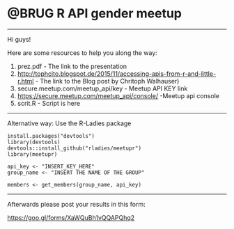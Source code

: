 # @BRUG R API gender meetup

----------

Hi guys!

Here are some resources to help you along the way:

1. prez.pdf - The link to the presentation
2. http://tophcito.blogspot.de/2015/11/accessing-apis-from-r-and-little-r.html - The link to the Blog post by Chritoph Walhauser)
3. secure.meetup.com/meetup_api/key - Meetup API KEY link
4. https://secure.meetup.com/meetup_api/console/ -Meetup api console
5. scrit.R - Script is here

----------------------

Alternative way:
Use the R-Ladies package

```
install.packages("devtools")
library(devtools)
devtools::install_github("rladies/meetupr")
library(meetupr)

api_key <- "INSERT_KEY_HERE"
group_name <- "INSERT THE NAME OF THE GROUP"

members <- get_members(group_name, api_key)
```

--------------------------------------

Afterwards please post your results in this form:

https://goo.gl/forms/XaWQuBh1vQQAPQhq2
